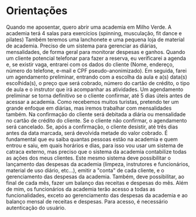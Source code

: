 # Orientações

Quando me aposentar, quero abrir uma academia em Milho Verde. A academia terá 4 salas para exercícios (spinning, musculação, fit dance e pilates) Também teremos uma lanchonete e uma pequena loja de material de academia. Preciso de um sistema para gerenciar as diárias, mensalidades, de forma geral para monitorar despesas e ganhos. Quando um cliente potencial telefonar para fazer a reserva, eu verificarei a agenda e, se existir vaga, entrarei com os dados do cliente (Nome, endereço, número do telefone, e-mail e CPF pseudo-anonimizado). Em seguida, farei um agendamento preliminar, entrando com a escolha da aula e a(s) data(s) escolhida(s), o preço que será cobrado, número do cartão de crédito, o tipo de aula e o instrutor que irá acompanhar as atividades. Um agendamento preliminar se torna definitivo se o cliente confirmar, até 5 dias úteis antes de acessar a academia. Como recebemos muitos turistas, pretendo ter um grande enfoque em diárias, mas iremos trabalhar com mensalidades também. Na confirmação do cliente será debitada a diária ou mensalidade no cartão de crédito do cliente. Se o cliente não confirmar, o agendamento será cancelado. Se, após a confirmação, o cliente desistir, até três dias antes da data marcada, será devolvida metade do valor cobrado. É fundamental que eu saiba quantas pessoas estão na academia e quem entrou e saiu, em quais horários e dias, para isso vou usar um sistema de catraca externo, mas preciso que o sistema da academia contabilize todas as ações dos meus clientes. Este mesmo sistema deve possibilitar o lançamento das despesas da academia (limpeza, instrutores e funcionários, material de uso diário, etc…), emitir a "conta" de cada cliente, e o gerenciamento das despesas da academia. Também, deve possibilitar, ao final de cada mês, fazer um balanço das receitas e despesas do mês. Além de mim, os funcionários da academia terão acesso a todas as funcionalidades, exceto ao gerenciamento das despesas da academia e ao balanço mensal de receitas e despesas. Para acesso, é necessário autenticação do usuário.
